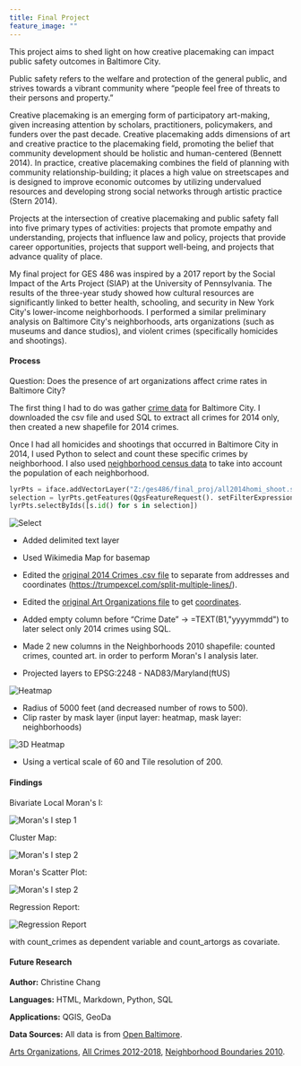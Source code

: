 ```yaml
---
title: Final Project
feature_image: ""
---
```


This project aims to shed light on how creative placemaking can impact public safety outcomes in Baltimore City.

Public safety refers to the welfare and protection of the general public, and strives
towards a vibrant community where “people feel free of threats to their persons and
property.”

Creative placemaking is an emerging form of participatory art-making, given increasing attention by
scholars, practitioners, policymakers, and funders over the past decade. Creative placemaking adds
dimensions of art and creative practice to the placemaking field, promoting the belief that
community development should be holistic and human-centered (Bennett 2014). In practice, creative placemaking combines the field of
planning with community relationship-building; it places a high value on streetscapes and is designed to improve economic outcomes by
utilizing undervalued resources and developing strong social networks through artistic practice (Stern 2014).

Projects at the intersection of creative placemaking and public safety fall into five primary
types of activities: projects that promote empathy and understanding, projects that influence
law and policy, projects that provide career opportunities, projects that support well-being, and
projects that advance quality of place.

My final project for GES 486 was inspired by a 2017 report by the Social Impact of the Arts Project (SIAP) at the University of
Pennsylvania. The results of the three-year study showed how cultural resources are significantly linked to better health, schooling,
and security in New York City's lower-income neighborhoods. I performed a similar preliminary analysis on Baltimore City's
neighborhoods, arts organizations (such as museums and dance studios), and violent crimes (specifically homicides and shootings).

#### Process

Question: Does the presence of art organizations affect crime rates in Baltimore City?

The first thing I had to do was gather [crime data](https://data.baltimorecity.gov/Public-Safety/BPD-Part-1-Victim-Based-Crime-Data/wsfq-mvij/data) for Baltimore City. I downloaded the csv file and used SQL to extract all crimes for 2014 only, then created a new
shapefile for 2014 crimes.

Once I had all homicides and shootings that occurred in Baltimore City in 2014, I used Python to select and count these specific crimes
by neighborhood. I also used [neighborhood census data](https://data.baltimorecity.gov/Neighborhoods/2010-Census-Neighborhoods/r3qj-2ifh) to take into account the population of each neighborhood.

```python
lyrPts = iface.addVectorLayer("Z:/ges486/final_proj/all2014homi_shoot.shp", "Crimes", "ogr")
selection = lyrPts.getFeatures(QgsFeatureRequest(). setFilterExpression(u'"Neighborho" = \'Brooklyn\''))
lyrPts.selectByIds([s.id() for s in selection])
```
![Select](step1.PNG "step1.PNG")

* Added delimited text layer
* Used Wikimedia Map for basemap
* Edited the [original 2014 Crimes .csv file](https://data.baltimorecity.gov/Public-Safety/BPD-Part-1-Victim-Based-Crime-Data/wsfq-mvij/data) to separate from addresses and coordinates (https://trumpexcel.com/split-multiple-lines/).
* Edited the [original Art Organizations file]() to get [coordinates](http://www.gpsvisualizer.com/geocoder/).
* Added empty column before “Crime Date” → =TEXT(B1,"yyyymmdd") to later select only 2014 crimes using SQL.
* Made 2 new columns in the Neighborhoods 2010 shapefile: counted crimes, counted art. in order to perform Moran's I analysis later.

* Projected layers to EPSG:2248 - NAD83/Maryland(ftUS)

![Heatmap](map1.PNG "map1.PNG")

* Radius of 5000 feet (and decreased number of rows to 500).
* Clip raster by mask layer (input layer: heatmap, mask layer: neighborhoods)

![3D Heatmap](3Dreal2.PNG "3Dreal2.PNG")

* Using a vertical scale of 60 and Tile resolution of 200.

#### Findings

Bivariate Local Moran's I:

![Moran's I step 1](morani1.PNG "morani1.PNG")

Cluster Map:

![Moran's I step 2](morani2-1.png "morani2-1.png")

Moran's Scatter Plot:

![Moran's I step 2](morani2-2.png "morani2-2.png")

Regression Report:

![Regression Report](report.PNG "report.PNG")

with count_crimes as dependent variable and count_artorgs as covariate.

#### Future Research

__Author:__ Christine Chang

__Languages:__ HTML, Markdown, Python, SQL

__Applications:__ QGIS, GeoDa

__Data Sources:__ All data is from [Open Baltimore](https://data.baltimorecity.gov/).

[Arts Organizations](https://data.baltimorecity.gov/Culture-Arts/Baltimore-Arts-Organizations/r4ur-u5nm), [All Crimes 2012-2018](https://data.baltimorecity.gov/Public-Safety/BPD-Part-1-Victim-Based-Crime-Data/wsfq-mvij/data), [Neighborhood Boundaries 2010](https://data.baltimorecity.gov/Neighborhoods/Neighborhoods-Shape/ysi8-7icr).
